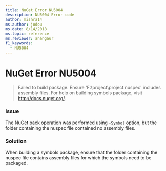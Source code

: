 ```yaml
---
title: NuGet Error NU5004
description: NU5004 Error code
author: mishra14
ms.author: jodou
ms.date: 8/14/2018
ms.topic: reference
ms.reviewer: anangaur
f1_keywords: 
  - NU5004
---
```


# NuGet Error NU5004
> Failed to build package. Ensure 'F:\project\project.nuspec' includes assembly files. For help on building symbols package, visit http://docs.nuget.org/.

### Issue

The NuGet pack operation was performed using `-Symbol` option, but the folder containing the nuspec file contained no assembly files. 


### Solution

When building a symbols package, ensure that the folder containing the nuspec file contains assembly files for which the symbols need to be packaged.


